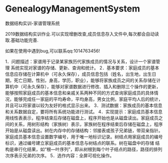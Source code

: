 # GenealogyManagementSystem
数据结构实训-家谱管理系统

2019数据结构实训作业.可以实现增删改查,成员信息存入文件中,每次都会自动读取.基础功能完善.


如果在使用中遇到bug,可以联系qq:1014763456!

1．问题描述：家谱用于记录某家族历代家族成员的情况与关系，设计一个家谱管理
系统实现对家谱的存储、更新、查询和统计。
2．基本要求：家庭成员的基本信息应存储在计算机中（可永久保存），成员信息包括（姓名，出生地，出生日期，死亡日期，性别，身高，学历，职业），能够将家族成员之间的关系存储在计算机中（可永久保存），能够对家谱数据进行修改、插入和删除三个操作的更新，能够按照家庭成员的基本信息和亲戚关系两种不同的方式查询家庭成员的具体情况，能够完成任一家庭的平均寿命，平均身高，男女比例，家庭平均人后的统计，并且可以将家谱以较为友好的格式显示出来。
3．测试数据：家族成员的基本信息和关系数据自定，要将所有系统功能进行测试。
4．实现提示：家庭成员基本信息用线性表表示，程序结束后存储在磁盘上，程序开始也是从磁盘读出。家庭成员之间的关系，用树形结构（家族树）表示，家族树在程序结束后存储在磁盘上，程序开始是从磁盘读出。树在内存中的存储结构：邻接表或孩子兄弟链，带双亲指针。家庭成员基本信息设置数字编号，用于唯一地标识记录。树结点用家庭成员的编号标识，通过编号建立家庭成员的基本信息与树结点的联系。树在磁盘中的存储
结构是串行化结果，如“根—叶序列”，即从树根到每个叶子结点的路径，路径的排列次序表示兄弟的次序。
5．选作内容：全屏可视化操作。
